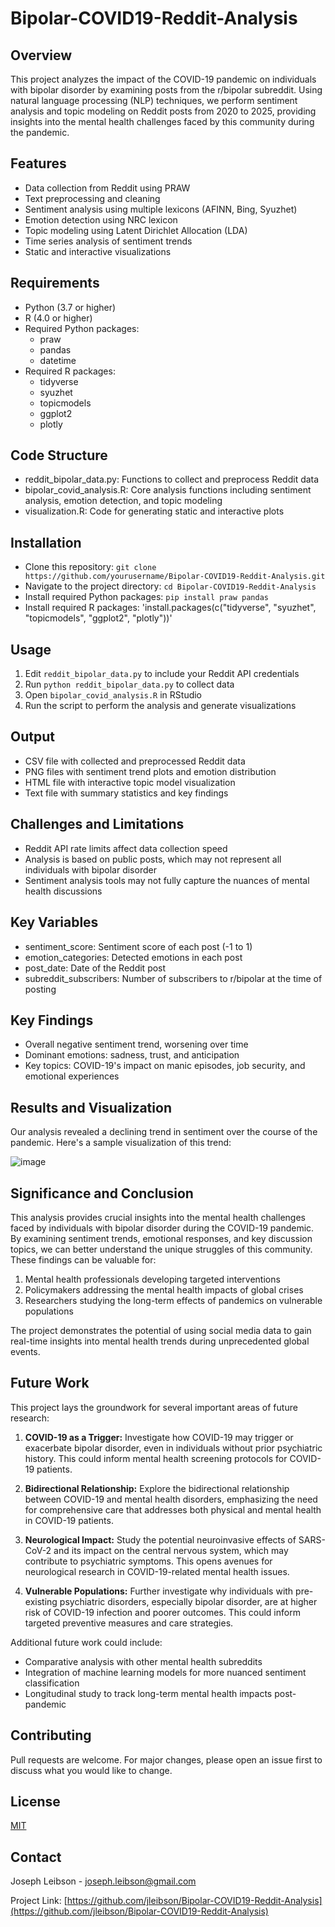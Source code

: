 # Bipolar-COVID19-Reddit-Analysis

## Overview
This project analyzes the impact of the COVID-19 pandemic on individuals with bipolar disorder by examining posts from the r/bipolar subreddit. Using natural language processing (NLP) techniques, we perform sentiment analysis and topic modeling on Reddit posts from 2020 to 2025, providing insights into the mental health challenges faced by this community during the pandemic.

## Features
- Data collection from Reddit using PRAW
- Text preprocessing and cleaning
- Sentiment analysis using multiple lexicons (AFINN, Bing, Syuzhet)
- Emotion detection using NRC lexicon
- Topic modeling using Latent Dirichlet Allocation (LDA)
- Time series analysis of sentiment trends
- Static and interactive visualizations

## Requirements
- Python (3.7 or higher)
- R (4.0 or higher)
- Required Python packages:
  - praw
  - pandas
  - datetime
- Required R packages:
  - tidyverse
  - syuzhet
  - topicmodels
  - ggplot2
  - plotly

## Code Structure
- reddit_bipolar_data.py: Functions to collect and preprocess Reddit data
- bipolar_covid_analysis.R: Core analysis functions including sentiment analysis, emotion detection, and topic modeling
- visualization.R: Code for generating static and interactive plots

## Installation
- Clone this repository: `git clone https://github.com/yourusername/Bipolar-COVID19-Reddit-Analysis.git`
- Navigate to the project directory: `cd Bipolar-COVID19-Reddit-Analysis`
- Install required Python packages: `pip install praw pandas`
- Install required R packages: 'install.packages(c("tidyverse", "syuzhet", "topicmodels", "ggplot2", "plotly"))'


## Usage
1. Edit `reddit_bipolar_data.py` to include your Reddit API credentials
2. Run `python reddit_bipolar_data.py` to collect data
3. Open `bipolar_covid_analysis.R` in RStudio
4. Run the script to perform the analysis and generate visualizations

## Output
- CSV file with collected and preprocessed Reddit data
- PNG files with sentiment trend plots and emotion distribution
- HTML file with interactive topic model visualization
- Text file with summary statistics and key findings

## Challenges and Limitations
- Reddit API rate limits affect data collection speed
- Analysis is based on public posts, which may not represent all individuals with bipolar disorder
- Sentiment analysis tools may not fully capture the nuances of mental health discussions

## Key Variables
- sentiment_score: Sentiment score of each post (-1 to 1)
- emotion_categories: Detected emotions in each post
- post_date: Date of the Reddit post
- subreddit_subscribers: Number of subscribers to r/bipolar at the time of posting

## Key Findings
- Overall negative sentiment trend, worsening over time
- Dominant emotions: sadness, trust, and anticipation
- Key topics: COVID-19's impact on manic episodes, job security, and emotional experiences

## Results and Visualization
Our analysis revealed a declining trend in sentiment over the course of the pandemic. Here's a sample visualization of this trend:


![image](https://github.com/user-attachments/assets/0125184a-aea3-4701-89de-f6e5e726b67c)



## Significance and Conclusion
This analysis provides crucial insights into the mental health challenges faced by individuals with bipolar disorder during the COVID-19 pandemic. By examining sentiment trends, emotional responses, and key discussion topics, we can better understand the unique struggles of this community. These findings can be valuable for:

1. Mental health professionals developing targeted interventions
2. Policymakers addressing the mental health impacts of global crises
3. Researchers studying the long-term effects of pandemics on vulnerable populations

The project demonstrates the potential of using social media data to gain real-time insights into mental health trends during unprecedented global events.

## Future Work
This project lays the groundwork for several important areas of future research:

1. **COVID-19 as a Trigger:** Investigate how COVID-19 may trigger or exacerbate bipolar disorder, even in individuals without prior psychiatric history. This could inform mental health screening protocols for COVID-19 patients.

2. **Bidirectional Relationship:** Explore the bidirectional relationship between COVID-19 and mental health disorders, emphasizing the need for comprehensive care that addresses both physical and mental health in COVID-19 patients.

3. **Neurological Impact:** Study the potential neuroinvasive effects of SARS-CoV-2 and its impact on the central nervous system, which may contribute to psychiatric symptoms. This opens avenues for neurological research in COVID-19-related mental health issues.

4. **Vulnerable Populations:** Further investigate why individuals with pre-existing psychiatric disorders, especially bipolar disorder, are at higher risk of COVID-19 infection and poorer outcomes. This could inform targeted preventive measures and care strategies.

Additional future work could include:
- Comparative analysis with other mental health subreddits
- Integration of machine learning models for more nuanced sentiment classification
- Longitudinal study to track long-term mental health impacts post-pandemic

## Contributing
Pull requests are welcome. For major changes, please open an issue first to discuss what you would like to change.

## License
[MIT](https://choosealicense.com/licenses/mit/)

## Contact
Joseph Leibson - joseph.leibson@gmail.com

Project Link: [https://github.com/jleibson/Bipolar-COVID19-Reddit-Analysis](https://github.com/jleibson/Bipolar-COVID19-Reddit-Analysis)
